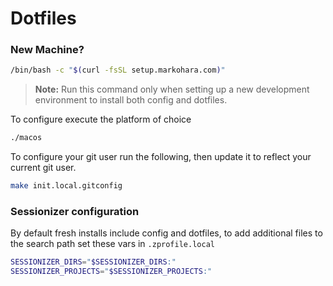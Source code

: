 # Dotfiles

### New Machine?
```bash
/bin/bash -c "$(curl -fsSL setup.markohara.com)"
```

> **Note:** Run this command only when setting up a new development environment to install both config and dotfiles.

To configure execute the platform of choice

```bash
./macos
```

To configure your git user run the following, then update it to reflect your current git user.

```bash
make init.local.gitconfig
```

### Sessionizer configuration
By default fresh installs include config and dotfiles, to add additional files to the search path set these vars in `.zprofile.local`

```bash
SESSIONIZER_DIRS="$SESSIONIZER_DIRS:"
SESSIONIZER_PROJECTS="$SESSIONIZER_PROJECTS:"
```